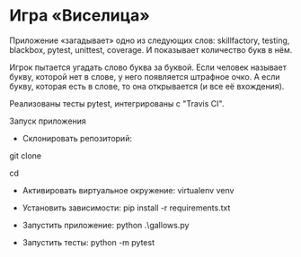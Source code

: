 # Игра «Виселица»






Приложение «загадывает» одно из следующих слов: skillfactory, testing, blackbox, pytest, unittest, coverage. И показывает количество букв в нём.

Игрок пытается угадать слово буква за буквой. Если человек называет букву, которой нет в слове, у него появляется штрафное очко. А если букву, которая есть в слове, то она открывается (и все её вхождения).

Реализованы тесты pytest, интегрированы с "Travis CI".

Запуск приложения

* Склонировать репозиторий:        

git clone 

cd 

* Активировать виртуальное окружение:  virtualenv venv

* Установить зависимости:  pip install -r requirements.txt

* Запустить приложение:  python .\gallows.py

* Запустить тесты:  python -m pytest

